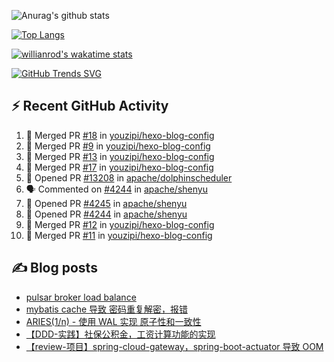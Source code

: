 ![Anurag's github stats](https://github-readme-stats.vercel.app/api?username=youzipi&show_icons=true)

[![Top Langs](https://github-readme-stats.vercel.app/api/top-langs/?username=youzipi&layout=compact)](https://github.com/anuraghazra/github-readme-stats)


[![willianrod's wakatime stats](https://github-readme-stats.vercel.app/api/wakatime?username=9dcf831f-e1e7-463e-822a-9241740bc1a1&layout=compact&langs_count=10)](https://github.com/anuraghazra/github-readme-stats)

[![GitHub Trends SVG](https://api.githubtrends.io/user/svg/youzipi/repos?time_range=one_year&loc_metric=changed&theme=classic)](https://githubtrends.io)

## ⚡ Recent GitHub Activity
<!--START_SECTION:activity-->
1. 🎉 Merged PR [#18](https://github.com/youzipi/hexo-blog-config/pull/18) in [youzipi/hexo-blog-config](https://github.com/youzipi/hexo-blog-config)
2. 🎉 Merged PR [#9](https://github.com/youzipi/hexo-blog-config/pull/9) in [youzipi/hexo-blog-config](https://github.com/youzipi/hexo-blog-config)
3. 🎉 Merged PR [#13](https://github.com/youzipi/hexo-blog-config/pull/13) in [youzipi/hexo-blog-config](https://github.com/youzipi/hexo-blog-config)
4. 🎉 Merged PR [#17](https://github.com/youzipi/hexo-blog-config/pull/17) in [youzipi/hexo-blog-config](https://github.com/youzipi/hexo-blog-config)
5. 💪 Opened PR [#13208](https://github.com/apache/dolphinscheduler/pull/13208) in [apache/dolphinscheduler](https://github.com/apache/dolphinscheduler)
6. 🗣 Commented on [#4244](https://github.com/apache/shenyu/issues/4244) in [apache/shenyu](https://github.com/apache/shenyu)
7. 💪 Opened PR [#4245](https://github.com/apache/shenyu/pull/4245) in [apache/shenyu](https://github.com/apache/shenyu)
8. 💪 Opened PR [#4244](https://github.com/apache/shenyu/pull/4244) in [apache/shenyu](https://github.com/apache/shenyu)
9. 🎉 Merged PR [#12](https://github.com/youzipi/hexo-blog-config/pull/12) in [youzipi/hexo-blog-config](https://github.com/youzipi/hexo-blog-config)
10. 🎉 Merged PR [#11](https://github.com/youzipi/hexo-blog-config/pull/11) in [youzipi/hexo-blog-config](https://github.com/youzipi/hexo-blog-config)
<!--END_SECTION:activity-->

## ✍️ Blog posts
<!-- BLOG-POST-LIST:START -->
- [pulsar broker load balance](http://youzipi.org/blog/2022/broker-load-balance/)
- [mybatis cache 导致 密码重复解密，报错](http://youzipi.org/blog/2022/202208_mybatis_cache/)
- [ARIES&lpar;1/n&rpar; - 使用 WAL 实现 原子性和一致性](http://youzipi.org/blog/2021/aries-1/)
- [【DDD-实践】社保公积金，工资计算功能的实现](http://youzipi.org/blog/2019/ddd-in-salary-calculation/)
- [【review-项目】spring-cloud-gateway，spring-boot-actuator 导致 OOM](http://youzipi.org/blog/2019/spring-boot-actuator-oom/)
<!-- BLOG-POST-LIST:END -->
